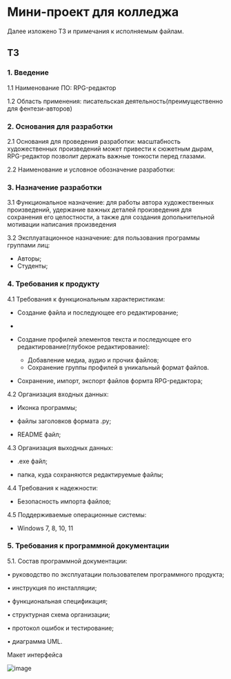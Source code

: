# Мини-проект для колледжа
Далее изложено ТЗ и примечания к исполняемым файлам.

## ТЗ
### 1. Введение
1.1 Наименование ПО: RPG-редактор

1.2 Область применения: писательская деятельность(преимущественно для фентези-авторов)
### 2. Основания для разработки 
2.1 Основания для проведения разработки: масштабность художественных произведений может привести к сюжетным дырам, RPG-редактор позволит держать важные тонкости перед глазами.

2.2 Наименование и условное обозначение разработки:
### 3. Назначение разработки
3.1 Функциональное назначение: для работы автора художественных произведений, удержание важных деталей произведения для сохранения его целостности, а также для создания допольнительной мотивации написания произведения

3.2 Эксплуатационное назначение: для пользования программы группами лиц:
- Авторы;
- Студенты;
### 4. Требования к продукту
4.1 Требования к функциональным характеристикам:

- Создание файла и последующее его редактирование;
- 
- Создание профилей элементов текста и последующее его редактирование(глубокое редактирование):
  
   * Добавление медиа, аудио и прочих файлов;
   * Сохранение группы профилей в уникальный формат файлов.

- Сохранение, импорт, экспорт файлов формта RPG-редактора;

4.2 Организация входных данных:

  - Иконка программы;

  - файлы заголовков формата .py;
  
  - README файл;

4.3 Организация выходных данных:

  - .exe файл;
    
  - папка, куда сохраняются редактируемые файлы;

4.4 Требования к надежности:

  - Безопасность импорта файлов;

4.5 Поддерживаемые операционные системы:

- Windows 7, 8, 10, 11

### 5. Требования к программной документации
5.1. Состав программной документации:

•	руководство по эксплуатации пользователем программного продукта;

•	инструкция по инсталляции;

•	функциональная спецификация;

•	структурная схема организации;

•	протокол ошибок и тестирование;

•	диаграмма UML.

Макет интерфейса

![image](https://github.com/user-attachments/assets/f5c11c61-f9d7-4447-b7a1-c17977a06e7f)
